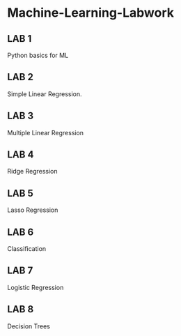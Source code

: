# Machine-Learning-Labwork
## LAB 1 ##
Python basics for ML
## LAB 2 ##
Simple Linear Regression.
## LAB 3 ##
Multiple Linear Regression
## LAB 4 ##
Ridge Regression
## LAB 5 ##
Lasso Regression
## LAB 6 ##
Classification
## LAB 7 ##
Logistic Regression
## LAB 8 ##
Decision Trees
